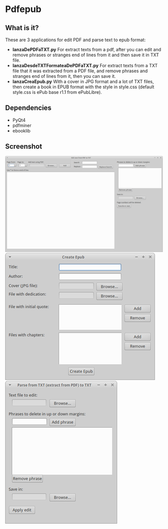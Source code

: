 # Pdfepub
## What is it?
These are 3 applications for edit PDF and parse text to epub format:
- **lanzaDePDFaTXT.py** For extract texts from a pdf, after you can edit and remove phrases or stranges end of lines from it and then save it in TXT file.
- **lanzaDesdeTXTFormateaDePDFaTXT.py** For extract texts from a TXT file that it was extracted from a PDF file, and remove phrases and stranges end of lines from it, then you can save it.
- **lanzaCreaEpub.py** With a cover in JPG format and a lot of TXT files, then create a book in EPUB format with the style in style.css (default style.css is ePub base r1.1 from ePubLibre).


## Dependencies
- PyQt4
- pdfminer
- ebooklib

## Screenshot
![Capture1](https://raw.githubusercontent.com/sermmor/Pdfepub/master/Edit%20text%20from%20PDF%20to%20TXT_002.png)
![Capture2](https://raw.githubusercontent.com/sermmor/Pdfepub/master/Create%20Epub_001.png)
![Capture3](https://raw.githubusercontent.com/sermmor/Pdfepub/master/Parse%20from%20TXT%20(extract%20from%20PDF)%20to%20TXT_003.png)
